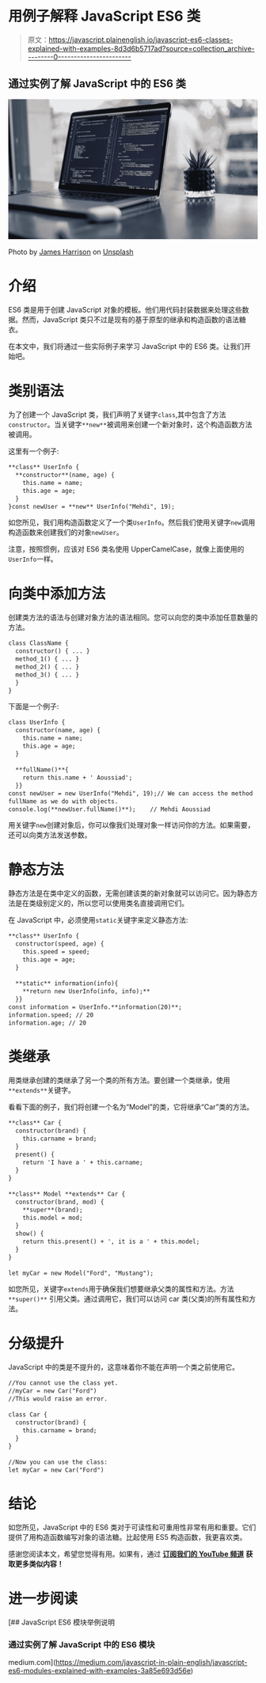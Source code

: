 # 用例子解释 JavaScript ES6 类

> 原文：<https://javascript.plainenglish.io/javascript-es6-classes-explained-with-examples-8d3d6b5717ad?source=collection_archive---------0----------------------->

## 通过实例了解 JavaScript 中的 ES6 类

![](img/8bd4b86b6554cc2558536a723b05727d.png)

Photo by [James Harrison](https://unsplash.com/@jstrippa?utm_source=medium&utm_medium=referral) on [Unsplash](https://unsplash.com?utm_source=medium&utm_medium=referral)

# 介绍

ES6 类是用于创建 JavaScript 对象的模板。他们用代码封装数据来处理这些数据。然而，JavaScript 类只不过是现有的基于原型的继承和构造函数的语法糖衣。

在本文中，我们将通过一些实际例子来学习 JavaScript 中的 ES6 类。让我们开始吧。

# 类别语法

为了创建一个 JavaScript 类，我们声明了关键字`class`,其中包含了方法`constructor`。当关键字`**new**`被调用来创建一个新对象时，这个构造函数方法被调用。

这里有一个例子:

```
**class** UserInfo {
  **constructor**(name, age) {
    this.name = name;
    this.age = age;
  }
}const newUser = **new** UserInfo("Mehdi", 19);
```

如您所见，我们用构造函数定义了一个类`UserInfo`。然后我们使用关键字`new`调用构造函数来创建我们的对象`newUser`。

注意，按照惯例，应该对 ES6 类名使用 UpperCamelCase，就像上面使用的`UserInfo`一样。

# 向类中添加方法

创建类方法的语法与创建对象方法的语法相同。您可以向您的类中添加任意数量的方法。

```
class ClassName {
  constructor() { ... }
  method_1() { ... }
  method_2() { ... }
  method_3() { ... }
  }
}
```

下面是一个例子:

```
class UserInfo {
  constructor(name, age) {
    this.name = name;
    this.age = age;
  }

  **fullName()**{
    return this.name + ' Aoussiad';
  }}
const newUser = new UserInfo("Mehdi", 19);// We can access the method fullName as we do with objects.
console.log(**newUser.fullName()**);    // Mehdi Aoussiad
```

用关键字`new`创建对象后，你可以像我们处理对象一样访问你的方法。如果需要，还可以向类方法发送参数。

# 静态方法

静态方法是在类中定义的函数，无需创建该类的新对象就可以访问它。因为静态方法是在类级别定义的，所以您可以使用类名直接调用它们。

在 JavaScript 中，必须使用`static`关键字来定义静态方法:

```
**class** UserInfo {
  constructor(speed, age) {
    this.speed = speed;
    this.age = age;
  }

  **static** information(info){
    **return new UserInfo(info, info);**
  }}
const information = UserInfo.**information(20)**;
information.speed; // 20
information.age; // 20
```

# 类继承

用类继承创建的类继承了另一个类的所有方法。要创建一个类继承，使用`**extends**`关键字。

看看下面的例子，我们将创建一个名为“Model”的类，它将继承“Car”类的方法。

```
**class** Car {
  constructor(brand) {
    this.carname = brand;
  }
  present() {
    return 'I have a ' + this.carname;
  }
}

**class** Model **extends** Car {
  constructor(brand, mod) {
    **super**(brand);
    this.model = mod;
  }
  show() {
    return this.present() + ', it is a ' + this.model;
  }
}

let myCar = new Model("Ford", "Mustang");
```

如您所见，关键字`extends`用于确保我们想要继承父类的属性和方法。方法`**super()**` 引用父类。通过调用它，我们可以访问 car 类(父类)的所有属性和方法。

# 分级提升

JavaScript 中的类是不提升的，这意味着你不能在声明一个类之前使用它。

```
//You cannot use the class yet.
//myCar = new Car("Ford")
//This would raise an error.

class Car {
  constructor(brand) {
    this.carname = brand;
  }
}

//Now you can use the class:
let myCar = new Car("Ford")
```

# 结论

如您所见，JavaScript 中的 ES6 类对于可读性和可重用性非常有用和重要。它们提供了用构造函数编写对象的语法糖。比起使用 ES5 构造函数，我更喜欢类。

感谢您阅读本文，希望您觉得有用。如果有，通过 [**订阅我们的 YouTube 频道**](https://www.youtube.com/channel/UCtipWUghju290NWcn8jhyAw?sub_confirmation=true) **获取更多类似内容！**

# 进一步阅读

[](https://medium.com/javascript-in-plain-english/javascript-es6-modules-explained-with-examples-3a85e693d56e) [## JavaScript ES6 模块举例说明

### 通过实例了解 JavaScript 中的 ES6 模块

medium.com](https://medium.com/javascript-in-plain-english/javascript-es6-modules-explained-with-examples-3a85e693d56e)